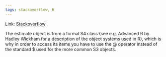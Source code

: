 ```yaml
---
tags: stackoverflow, R
---
```

Link: [Stackoverflow](https://stackoverflow.com/questions/37905556/access-transition-matrix-from-markovchainfit-object)

The estimate object is from a formal S4 class (see e.g. Advanced R by Hadley Wickham for a description of the object systems used in R), which is why in order to access its items you have to use the @ operator instead of the standard $ used for the more common S3 objects.